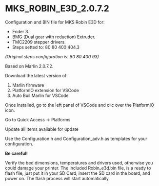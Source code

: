 # MKS_ROBIN_E3D_2.0.7.2
Configuration and BIN file for MKS Robin E3D for:
- Ender 3.
- BMG (Dual gear with reduction) Extruder.
- TMC2209 stepper drivers.
- Steps setted to: 80 80 400 404.3 

*(Original steps configuration is: 80 80 400 93)*

Based on Marlin 2.0.7.2.

Download the latest version of:

1. Marlin firmware
2. PlatformIO extension for VSCode
3. Auto Buil Marlin for VSCode

Once installed, go to the left panel of VSCode and clic over the PlatformIO icon.

Go to Quick Access -> Platforms

Update all items available for update

Use the Configuration.h and Configuration_adv.h as templates for your configuration. 

**Be careful!**

Verify the bed dimensions, temperatures and drivers used, otherwise you could damage your printer. 
The included Robin_e3d.bin file, is a ready to flash file, just put it in your SD Card, insert the
SD card in the board, and power on. The flash process will start automatically. 

